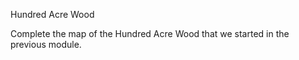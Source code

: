 Hundred Acre Wood

Complete the map of the Hundred Acre Wood that we started in the previous module.